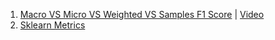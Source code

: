 1. [Macro VS Micro VS Weighted VS Samples F1 Score](https://stackoverflow.com/questions/55740220/macro-vs-micro-vs-weighted-vs-samples-f1-score#:~:text=Trying%20to%20put%20it%20in,includes%20the%20individual%20sample%20sizes.) | [Video](https://youtu.be/DF-rJA-eOUQ)
2. [Sklearn Metrics](https://neptune.ai/blog/balanced-accuracy)

